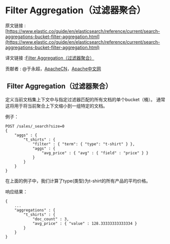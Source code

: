 # Filter Aggregation（过滤器聚合）

原文链接 : [https://www.elastic.co/guide/en/elasticsearch/reference/current/search-aggregations-bucket-filter-aggregation.html](https://www.elastic.co/guide/en/elasticsearch/reference/current/search-aggregations-bucket-filter-aggregation.html)

译文链接 :[Filter Aggregation（过滤器聚合）](/pages/viewpage.action?pageId=10028748)

贡献者 : @于永超，[ApacheCN](/display/~apachecn)，[Apache中文网](/display/~apachechina)

##  Filter Aggregation（过滤器聚合）

定义当前文档集上下文中与指定过滤器匹配的所有文档的单个bucket（桶）。 通常这将用于将当前聚合上下文缩小到一组特定的文档。

例子：

```
POST /sales/_search?size=0
{
    "aggs" : {
        "t_shirts" : {
            "filter" : { "term": { "type": "t-shirt" } },
            "aggs" : {
                "avg_price" : { "avg" : { "field" : "price" } }
            }
        }
    }
}
```

在上面的例子中，我们计算了type(类型)为t-shirt的所有产品的平均价格。

响应结果：

```
{
    ...
    "aggregations" : {
        "t_shirts" : {
            "doc_count" : 3,
            "avg_price" : { "value" : 128.33333333333334 }
        }
    }
}
```
